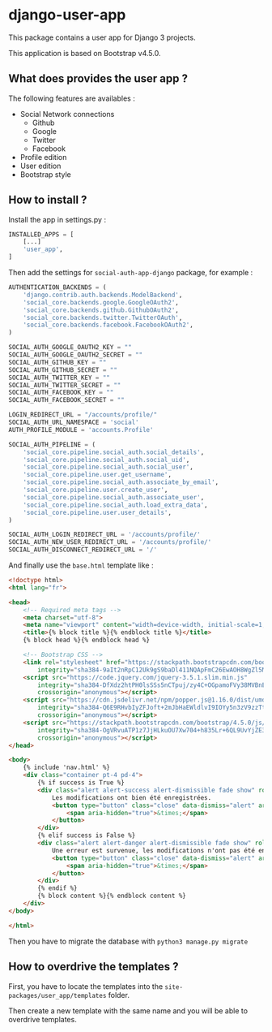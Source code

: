 # django-user-app

This package contains a user app for Django 3 projects.

This application is based on Bootstrap v4.5.0.

## What does provides the user app ?

The following features are availables :

- Social Network connections
    - Github
    - Google
    - Twitter
    - Facebook
- Profile edition
- User edition
- Bootstrap style

## How to install ?

Install the app in settings.py :

```python
INSTALLED_APPS = [
    [...]
    'user_app',
]
```

Then add the settings for `social-auth-app-django` package, for example :

```python
AUTHENTICATION_BACKENDS = (
    'django.contrib.auth.backends.ModelBackend',
    'social_core.backends.google.GoogleOAuth2',
    'social_core.backends.github.GithubOAuth2',
    'social_core.backends.twitter.TwitterOAuth',
    'social_core.backends.facebook.FacebookOAuth2',
)

SOCIAL_AUTH_GOOGLE_OAUTH2_KEY = ""
SOCIAL_AUTH_GOOGLE_OAUTH2_SECRET = ""
SOCIAL_AUTH_GITHUB_KEY = ""
SOCIAL_AUTH_GITHUB_SECRET = ""
SOCIAL_AUTH_TWITTER_KEY = ""
SOCIAL_AUTH_TWITTER_SECRET = ""
SOCIAL_AUTH_FACEBOOK_KEY = ""
SOCIAL_AUTH_FACEBOOK_SECRET = ""

LOGIN_REDIRECT_URL = "/accounts/profile/"
SOCIAL_AUTH_URL_NAMESPACE = 'social'
AUTH_PROFILE_MODULE = 'accounts.Profile'

SOCIAL_AUTH_PIPELINE = (
    'social_core.pipeline.social_auth.social_details',
    'social_core.pipeline.social_auth.social_uid',
    'social_core.pipeline.social_auth.social_user',
    'social_core.pipeline.user.get_username',
    'social_core.pipeline.social_auth.associate_by_email',
    'social_core.pipeline.user.create_user',
    'social_core.pipeline.social_auth.associate_user',
    'social_core.pipeline.social_auth.load_extra_data',
    'social_core.pipeline.user.user_details',
)

SOCIAL_AUTH_LOGIN_REDIRECT_URL = '/accounts/profile/'
SOCIAL_AUTH_NEW_USER_REDIRECT_URL = '/accounts/profile/'
SOCIAL_AUTH_DISCONNECT_REDIRECT_URL = '/'
```

And finally use the `base.html` template like :

```html
<!doctype html>
<html lang="fr">

<head>
    <!-- Required meta tags -->
    <meta charset="utf-8">
    <meta name="viewport" content="width=device-width, initial-scale=1, shrink-to-fit=no">
    <title>{% block title %}{% endblock title %}</title>
    {% block head %}{% endblock head %}

    <!-- Bootstrap CSS -->
    <link rel="stylesheet" href="https://stackpath.bootstrapcdn.com/bootstrap/4.5.0/css/bootstrap.min.css"
        integrity="sha384-9aIt2nRpC12Uk9gS9baDl411NQApFmC26EwAOH8WgZl5MYYxFfc+NcPb1dKGj7Sk" crossorigin="anonymous">
    <script src="https://code.jquery.com/jquery-3.5.1.slim.min.js"
        integrity="sha384-DfXdz2htPH0lsSSs5nCTpuj/zy4C+OGpamoFVy38MVBnE+IbbVYUew+OrCXaRkfj"
        crossorigin="anonymous"></script>
    <script src="https://cdn.jsdelivr.net/npm/popper.js@1.16.0/dist/umd/popper.min.js"
        integrity="sha384-Q6E9RHvbIyZFJoft+2mJbHaEWldlvI9IOYy5n3zV9zzTtmI3UksdQRVvoxMfooAo"
        crossorigin="anonymous"></script>
    <script src="https://stackpath.bootstrapcdn.com/bootstrap/4.5.0/js/bootstrap.min.js"
        integrity="sha384-OgVRvuATP1z7JjHLkuOU7Xw704+h835Lr+6QL9UvYjZE3Ipu6Tp75j7Bh/kR0JKI"
        crossorigin="anonymous"></script>
</head>

<body>
    {% include 'nav.html' %}
    <div class="container pt-4 pd-4">
        {% if success is True %}
        <div class="alert alert-success alert-dismissible fade show" role="alert">
            Les modifications ont bien été enregistrées.
            <button type="button" class="close" data-dismiss="alert" aria-label="Close">
                <span aria-hidden="true">&times;</span>
            </button>
        </div>
        {% elif success is False %}
        <div class="alert alert-danger alert-dismissible fade show" role="alert">
            Une erreur est survenue, les modifications n'ont pas été enregistrées.
            <button type="button" class="close" data-dismiss="alert" aria-label="Close">
                <span aria-hidden="true">&times;</span>
            </button>
        </div>
        {% endif %}
        {% block content %}{% endblock content %}
    </div>
</body>

</html>
```

Then you have to migrate the database with `python3 manage.py migrate`

## How to overdrive the templates ?

First, you have to locate the templates into the `site-packages/user_app/templates` folder.

Then create a new template with the same name and you will be able to overdrive templates.
